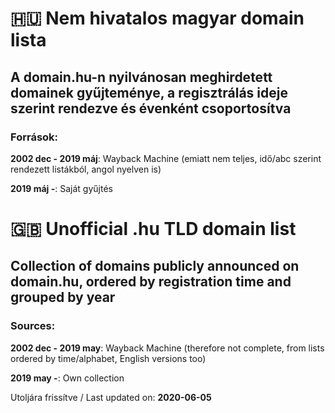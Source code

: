 # 🇭🇺 Nem hivatalos magyar domain lista
## A domain.hu-n nyilvánosan meghirdetett domainek gyűjteménye, a regisztrálás ideje szerint rendezve és évenként csoportosítva

### Források:
**2002 dec - 2019 máj**: Wayback Machine (emiatt nem teljes, idő/abc szerint rendezett listákból, angol nyelven is)

**2019 máj -**: Saját gyűjtés


# 🇬🇧 Unofficial .hu TLD domain list
## Collection of domains publicly announced on domain.hu, ordered by registration time and grouped by year

### Sources:
**2002 dec - 2019 may**: Wayback Machine (therefore not complete, from lists ordered by time/alphabet, English versions too)

**2019 may -**: Own collection


Utoljára frissítve / Last updated on: **2020-06-05**
